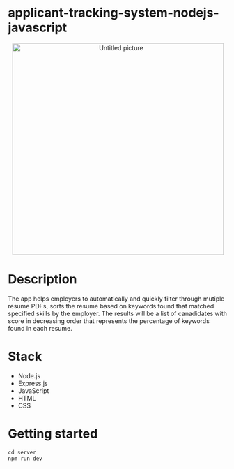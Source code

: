 # applicant-tracking-system-nodejs-javascript

<p align="center">
<img width="485" alt="Untitled picture" src="https://user-images.githubusercontent.com/59746714/191908582-d2587b59-f15c-479d-8590-a53ff893acad.png">
</p>

# Description
The app helps employers to automatically and quickly filter through mutiple resume PDFs, sorts the resume based on keywords found that matched specified skills by the employer. The results will be a list of canadidates with score in decreasing order that represents the percentage of keywords found in each resume.


# Stack
- Node.js
- Express.js
- JavaScript
- HTML
- CSS

# Getting started
```
cd server
npm run dev
```
